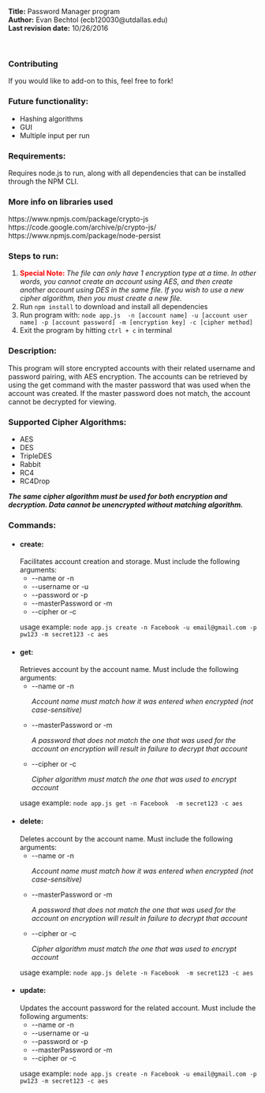 <div>
   <p><strong>Title:</strong> Password Manager program</br>
   <strong>Author:</strong> Evan Bechtol (ecb120030@utdallas.edu)</br>
   <strong>Last revision date:</strong> 10/26/2016</p></br>
      
</div>
<div>
   <h3>Contributing</h3><p>If you would like to add-on to this, feel free to fork!</p>
   <h3>Future functionality:</h3>
   <ul>
      <li>Hashing algorithms</li>
      <li>GUI</li>
      <li>Multiple input per run</li>
   </ul>
   <h3>Requirements:</h3><p>Requires node.js to run, along with all dependencies that can be installed through the NPM CLI.</p>
   <h3>More info on libraries used</h3><p>https://www.npmjs.com/package/crypto-js<br/>https://code.google.com/archive/p/crypto-js/<br/>https://www.npmjs.com/package/node-persist</p>
   <h3>Steps to run:</h3>
       <div>
         <ol>
            <li><span style="color: red"><strong>Special Note: </strong></span><em>The file can only have 1 encryption type at a time. In other words, you cannot create an account using AES, and then create another account using DES in the same file. If you wish to use a new cipher algorithm, then you must create a new file.</em></li>
            <li>Run <code>npm install</code>  to download and install all dependencies</li>
            <li>Run program with: <code>node app.js <command> -n [account name] -u [account user name] -p [account password] -m [encryption key] -c [cipher method]</code></li>
            <li>Exit the program by hitting <code>ctrl + c</code> in terminal</li>
         </ol>
      </div>
   <h3>Description:</h3> <p>This program will store encrypted accounts with their related username and password pairing, with
        AES encryption. The accounts can be retrieved by using the get command with the master password that was used
        when the account was created. If the master password does not match, the account cannot be decrypted for viewing.</p>
   <h3>Supported Cipher Algorithms:</h3>
   <ul>
      <li>AES</li>
      <li>DES</li>
      <li>TripleDES</li>
      <li>Rabbit</li>
      <li>RC4</li>
      <li>RC4Drop</li>
   </ul>
   <p><em><strong>The same cipher algorithm must be used for both encryption and decryption. Data cannot be unencrypted without matching algorithm.</strong></em></p>
   <h3>Commands:</h3>
      <ul>
         <li><h4>create:</h4> Facilitates account creation and storage. Must include the following arguments:
            <ul>
               <li>--name or -n</li>
               <li>--username or -u</li>
               <li>--password or -p</li>
               <li>--masterPassword or -m</li>
               <li>--cipher or -c</li>
            </ul>
            <p>usage example: <code>node app.js create -n Facebook -u email@gmail.com -p pw123 -m secret123 -c aes</code></p></li> 
        <li><h4>get:</h4> Retrieves account by the account name. Must include the following arguments:
             <ul>
                <li>--name or -n <p><em>Account name must match how it was entered when encrypted (not case-sensitive)</em></p></li>
                <li>--masterPassword or -m <p><em>A password that does not match the one that was used for the account on encryption will result in failure to decrypt that account</em></p></li>
                <li>--cipher or -c <p><em>Cipher algorithm must match the one that was used to encrypt account</em></p></li>
             </ul>
             <p>usage example: <code>node app.js get -n Facebook  -m secret123 -c aes</code></p>
        </li>
        <li><h4>delete:</h4> Deletes account by the account name. Must include the following arguments:
            <ul>
               <li>--name or -n <p><em>Account name must match how it was entered when encrypted (not case-sensitive)</em></p></li>
               <li>--masterPassword or -m <p><em>A password that does not match the one that was used for the account on encryption will result in failure to decrypt that account</em></p></li>
               <li>--cipher or -c <p><em>Cipher algorithm must match the one that was used to encrypt account</em></p></li>
            </ul>
            <p>usage example: <code>node app.js delete -n Facebook  -m secret123 -c aes</code></p>
        </li>
        <li><h4>update:</h4> Updates the account password for the related account. Must include the following arguments:
            <ul>
                <li>--name or -n</li>
                <li>--username or -u</li>
                <li>--password or -p</li>
                <li>--masterPassword or -m</li>
                <li>--cipher or -c</li>
            </ul>
            <p>usage example: <code>node app.js create -n Facebook -u email@gmail.com -p pw123 -m secret123 -c aes</code></p>
        </li>
      </ul>
</div>
